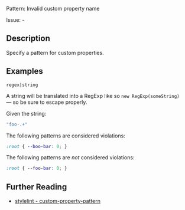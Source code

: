 Pattern: Invalid custom property name

Issue: -

## Description

Specify a pattern for custom properties.

## Examples

`regex|string`

A string will be translated into a RegExp like so `new RegExp(someString)` — so be sure to escape properly.

Given the string:

```js
"foo-.+"
```

The following patterns are considered violations:

```css
:root { --boo-bar: 0; }
```

The following patterns are *not* considered violations:

```css
:root { --foo-bar: 0; }
```

## Further Reading

* [stylelint - custom-property-pattern](https://stylelint.io/user-guide/rules/custom-property-pattern)